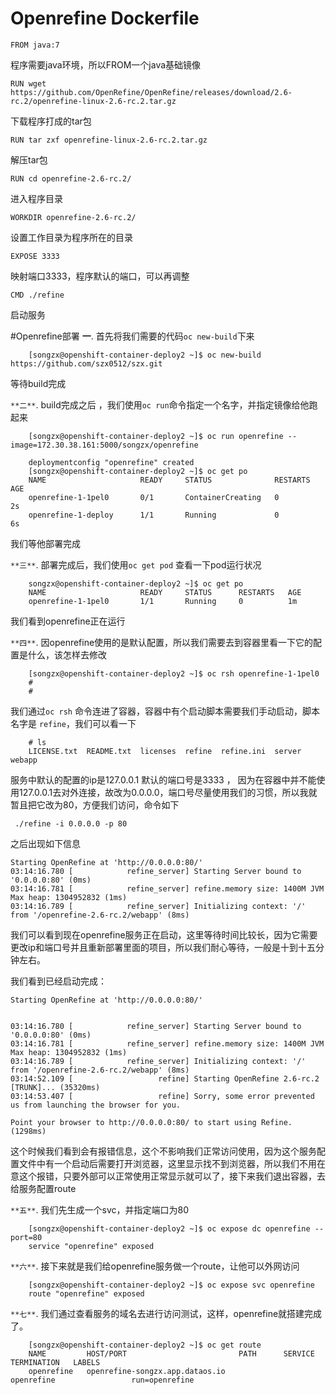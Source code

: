 # Openrefine Dockerfile


    FROM java:7           

程序需要java环境，所以FROM一个java基础镜像  

    RUN wget https://github.com/OpenRefine/OpenRefine/releases/download/2.6-rc.2/openrefine-linux-2.6-rc.2.tar.gz

下载程序打成的tar包  

    RUN tar zxf openrefine-linux-2.6-rc.2.tar.gz

解压tar包  

    RUN cd openrefine-2.6-rc.2/

进入程序目录  

    WORKDIR openrefine-2.6-rc.2/

设置工作目录为程序所在的目录        

    EXPOSE 3333 

映射端口3333，程序默认的端口，可以再调整  

    CMD ./refine

启动服务




#Openrefine部署
**一**.  首先将我们需要的代码`oc new-build`下来


        [songzx@openshift-container-deploy2 ~]$ oc new-build https://github.com/szx0512/szx.git  
    
  等待build完成
  

`**二**`.   build完成之后 ，我们使用`oc run`命令指定一个名字，并指定镜像给他跑起来


        [songzx@openshift-container-deploy2 ~]$ oc run openrefine --image=172.30.38.161:5000/songzx/openrefine

        deploymentconfig "openrefine" created
        [songzx@openshift-container-deploy2 ~]$ oc get po
        NAME                     READY     STATUS              RESTARTS   AGE
        openrefine-1-1pel0       0/1       ContainerCreating   0          2s
        openrefine-1-deploy      1/1       Running             0          6s

我们等他部署完成  

`**三**`.  部署完成后，我们使用`oc get pod` 查看一下pod运行状况


        songzx@openshift-container-deploy2 ~]$ oc get po
        NAME                     READY     STATUS      RESTARTS   AGE
        openrefine-1-1pel0       1/1       Running     0          1m
  



我们看到openrefine正在运行  
  
`**四**`.  因openrefine使用的是默认配置，所以我们需要去到容器里看一下它的配置是什么，该怎样去修改


        [songzx@openshift-container-deploy2 ~]$ oc rsh openrefine-1-1pel0
        # 
        # 

我们通过`oc rsh` 命令连进了容器，容器中有个启动脚本需要我们手动启动，脚本名字是 `refine`，我们可以看一下


        # ls
        LICENSE.txt  README.txt  licenses  refine  refine.ini  server  webapp
  
服务中默认的配置的ip是127.0.0.1  默认的端口号是3333   ，  因为在容器中并不能使用127.0.0.1去对外连接，故改为0.0.0.0，端口号尽量使用我们的习惯，所以我就暂且把它改为80，方便我们访问，命令如下

     ./refine -i 0.0.0.0 -p 80
 
 之后出现如下信息

    Starting OpenRefine at 'http://0.0.0.0:80/'
    03:14:16.780 [            refine_server] Starting Server bound to '0.0.0.0:80' (0ms)
    03:14:16.781 [            refine_server] refine.memory size: 1400M JVM Max heap: 1304952832 (1ms)
    03:14:16.789 [            refine_server] Initializing context: '/' from '/openrefine-2.6-rc.2/webapp' (8ms)

我们可以看到现在openrefine服务正在启动，这里等待时间比较长，因为它需要更改ip和端口号并且重新部署里面的项目，所以我们耐心等待，一般是十到十五分钟左右。


我们看到已经启动完成：

    Starting OpenRefine at 'http://0.0.0.0:80/'


    03:14:16.780 [            refine_server] Starting Server bound to '0.0.0.0:80' (0ms)
    03:14:16.781 [            refine_server] refine.memory size: 1400M JVM Max heap: 1304952832 (1ms)
    03:14:16.789 [            refine_server] Initializing context: '/' from '/openrefine-2.6-rc.2/webapp' (8ms)
    03:14:52.109 [                   refine] Starting OpenRefine 2.6-rc.2 [TRUNK]... (35320ms)
    03:14:53.407 [                   refine] Sorry, some error prevented us from launching the browser for you.

    Point your browser to http://0.0.0.0:80/ to start using Refine. (1298ms)

这个时候我们看到会有报错信息，这个不影响我们正常访问使用，因为这个服务配置文件中有一个启动后需要打开浏览器，这里显示找不到浏览器，所以我们不用在意这个报错，只要外部可以正常使用正常显示就可以了，接下来我们退出容器，去给服务配置route


`**五**`.  我们先生成一个svc，并指定端口为80


        [songzx@openshift-container-deploy2 ~]$ oc expose dc openrefine --port=80
        service "openrefine" exposed
  

`**六**`.  接下来就是我们给openrefine服务做一个route，让他可以外网访问



        [songzx@openshift-container-deploy2 ~]$ oc expose svc openrefine 
        route "openrefine" exposed

 

`**七**`.  我们通过查看服务的域名去进行访问测试，这样，openrefine就搭建完成了。




        [songzx@openshift-container-deploy2 ~]$ oc get route
        NAME         HOST/PORT                         PATH      SERVICE      TERMINATION   LABELS
        openrefine   openrefine-songzx.app.dataos.io             openrefine                 run=openrefine
